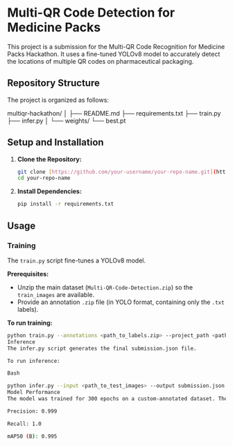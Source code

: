 # Multi-QR Code Detection for Medicine Packs

This project is a submission for the Multi-QR Code Recognition for Medicine Packs Hackathon. It uses a fine-tuned YOLOv8 model to accurately detect the locations of multiple QR codes on pharmaceutical packaging.

## Repository Structure

The project is organized as follows:

multiqr-hackathon/
│
├── README.md
├── requirements.txt
├── train.py
├── infer.py
│
└── weights/
└── best.pt


## Setup and Installation

1.  **Clone the Repository:**
    ```bash
    git clone [https://github.com/your-username/your-repo-name.git](https://github.com/your-username/your-repo-name.git)
    cd your-repo-name
    ```

2.  **Install Dependencies:**
    ```bash
    pip install -r requirements.txt
    ```

## Usage

### Training

The `train.py` script fine-tunes a YOLOv8 model.

**Prerequisites:**
* Unzip the main dataset (`Multi-QR-Code-Detection.zip`) so the `train_images` are available.
* Provide an annotation `.zip` file (in YOLO format, containing only the `.txt` labels).

**To run training:**
```bash
python train.py --annotations <path_to_labels.zip> --project_path <path_to_save_run> --run_name "My_Training_Run"
Inference
The infer.py script generates the final submission.json file.

To run inference:

Bash

python infer.py --input <path_to_test_images> --output submission.json --model_weights weights/best.pt
Model Performance
The model was trained for 300 epochs on a custom-annotated dataset. The final model (QR_Detection_Long_Run) achieved the following performance on its validation set:

Precision: 0.999

Recall: 1.0

mAP50 (B): 0.995
